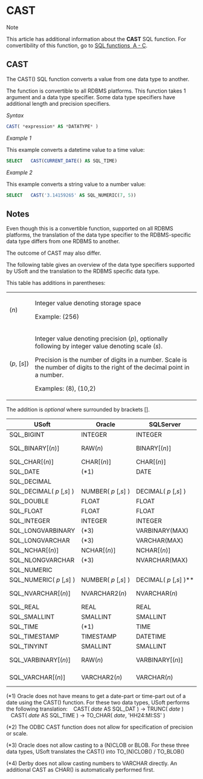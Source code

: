 # CAST



> [!NOTE]
> This article has additional information about the **CAST** SQL function.
> For convertibility of this function, go to [SQL functions  A - C](/docs/Modeller%20and%20Rules%20Engine/SQL%20functions/SQL%20functions%20AC.md).

## **CAST**

The CAST() SQL function converts a value from one data type to another.

The function is convertible to all RDBMS platforms. This function takes 1 argument and a data type specifier. Some data type specifiers have additional length and precision specifiers.

*Syntax*

```sql
CAST( *expression* AS *DATATYPE* )
```

*Example 1*

This example converts a datetime value to a time value:

```sql
SELECT   CAST(CURRENT_DATE() AS SQL_TIME)
```

*Example 2*

This example converts a string value to a number value:

```sql
SELECT   CAST('3.14159265' AS SQL_NUMERIC(7, 5))
```

## Notes

Even though this is a convertible function, supported on all RDBMS platforms, the translation of the data type specifier to the RDBMS-specific data type differs from one RDBMS to another.

The outcome of CAST may also differ.

The following table gives an overview of the data type specifiers supported by USoft and the translation to the RDBMS specific data type.

This table has additions in parentheses:

|        |        |
|--------|--------|
|(*n*)   |<p>Integer value denoting storage space</p><p>Example: (256)</p>|
|(*p*, [*s*])|<p>Integer value denoting precision (*p*), optionally following by integer value denoting scale (*s*).</p><p>Precision is the number of digits in a number. Scale is the number of digits to the right of the decimal point in a number.</p><p>Examples: (8), (10,2)</p>|



The addition is *optional* where surrounded by brackets [].

|**USoft**|**Oracle**|**SQLServer**|**ODBC**|**JDBC, Derby**|
|--------|--------|--------|--------|--------|
|SQL_BIGINT|INTEGER |INTEGER |SQL_BIGINT|BIGINT  |
|SQL_BINARY[(*n*)]|RAW(*n*)|BINARY[(*n*)]|SQL_BINARY[(*n*)]|CHAR FOR BIT DATA|
|SQL_CHAR[(*n*)]|CHAR[(*n*)]|CHAR[(*n*)]|SQL_CHAR|CHAR[(*n*)]|
|SQL_DATE|(*1)    |DATE    |SQL_DATE|DATE    |
|SQL_DECIMAL|        |        |SQL_DECIMAL (*2)|        |
|SQL_DECIMAL( *p* [,*s*] )|NUMBER( *p* [,*s*] )|DECIMAL( *p* [,*s*] )|        |DECIMAL( *p* [,*s*] )|
|SQL_DOUBLE|FLOAT   |FLOAT   |SQL_DOUBLE|DOUBLE  |
|SQL_FLOAT|FLOAT   |FLOAT   |SQL_FLOAT|FLOAT   |
|SQL_INTEGER|INTEGER |INTEGER |SQL_INTEGER|INTEGER |
|SQL_LONGVARBINARY|(*3)    |VARBINARY(MAX)|SQL_LONGVARBINARY|BLOB    |
|SQL_LONGVARCHAR|(*3)    |VARCHAR(MAX)|SQL_LONGVARCHAR|CLOB    |
|SQL_NCHAR[(*n*)]|NCHAR[(*n*)]|NCHAR[(*n*)]|SQL_WCHAR|CHAR[(*n*)]|
|SQL_NLONGVARCHAR|(*3)    |NVARCHAR(MAX)|SQL_WLONGVARCHAR|CLOB    |
|SQL_NUMERIC|        |        |SQL_NUMERIC|        |
|SQL_NUMERIC( *p* [,*s*] )|NUMBER( *p* [,*s*] )|DECIMAL( *p* [,*s*] )**|        |DECIMAL( *p* [,*s*] )|
|SQL_NVARCHAR[(*n*)]|NVARCHAR2(*n*)|NVARCHAR(*n*)|SQL_WVARCHAR|VARCHAR[(*n*)]   (*4)|
|SQL_REAL|REAL    |REAL    |SQL_REAL|REAL    |
|SQL_SMALLINT|SMALLINT|SMALLINT|SQL_SMALLINT|SMALLINT|
|SQL_TIME|(*1)    |TIME    |SQL_TIME|TIME    |
|SQL_TIMESTAMP|TIMESTAMP|DATETIME|SQL_TIMESTAMP|TIMESTAMP|
|SQL_TINYINT|SMALLINT|SMALLINT|SQL_TINYINT|SMALLINT|
|SQL_VARBINARY[(*n*)]|RAW(*n*)|VARBINARY[(*n*)]|SQL_VARBINARY[(*n*)]|VARCHAR FOR BIT DATA|
|SQL_VARCHAR[(*n*)]|VARCHAR2(*n*)|VARCHAR(*n*)|SQL_VARCHAR|VARCHAR[(*n*)]    (*4)|



(*1) Oracle does not have means to get a date-part or time-part out of a date using the CAST() function. For these two data types, USoft performs the following translation:
   CAST( *date* AS SQL_DAT ) → TRUNC( *date* )
   CAST( *date* AS SQL_TIME ) → TO_CHAR( *date*, 'HH24:MI:SS' )

(*2) The ODBC CAST function does not allow for specification of precision or scale.

(*3) Oracle does not allow casting to a (N)CLOB or BLOB. For these three data types, USoft translates the CAST() into TO_(N)CLOB() / TO_BLOB()

(*4) Derby does not allow casting numbers to VARCHAR directly. An additional CAST as CHAR() is automatically performed first.